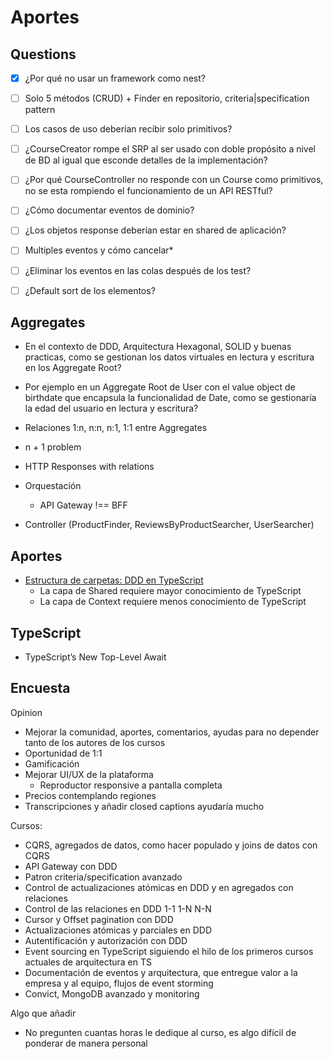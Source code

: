 # Aportes

## Questions

- [x] ¿Por qué no usar un framework como nest?
- [ ] Solo 5 métodos (CRUD) + Finder en repositorio, criteria|specification pattern
- [ ] Los casos de uso deberían recibir solo primitivos?
- [ ] ¿CourseCreator rompe el SRP al ser usado con doble propósito a nivel de BD al igual que esconde detalles de la implementación?
- [ ] ¿Por qué CourseController no responde con un Course como primitivos, no se esta rompiendo el funcionamiento de un API RESTful? 

- [ ] ¿Cómo documentar eventos de dominio?

- [ ] ¿Los objetos response deberían estar en shared de aplicación?
- [ ] Multiples eventos y cómo cancelar*

- [ ] ¿Eliminar los eventos en las colas después de los test?
- [ ] ¿Default sort de los elementos?

## Aggregates

-  En el contexto de DDD, Arquitectura Hexagonal, SOLID y buenas practicas, como se gestionan los datos virtuales en lectura y escritura en los Aggregate Root?
  - Por ejemplo en un Aggregate Root de User con el value object de birthdate que encapsula la funcionalidad de Date, como se gestionaría la edad del usuario en lectura y escritura?
- Relaciones 1:n, n:n, n:1, 1:1 entre Aggregates
- n + 1 problem

- HTTP Responses with relations
- Orquestación
  - API Gateway !== BFF
- Controller (ProductFinder, ReviewsByProductSearcher, UserSearcher)

## Aportes

- [Estructura de carpetas: DDD en TypeScript](https://pro.codely.com/library/ddd-en-typescript-modelado-y-arquitectura-172533/375662/path/step/147601236/)
  - La capa de Shared requiere mayor conocimiento de TypeScript
  - La capa de Context requiere menos conocimiento de TypeScript

## TypeScript

- TypeScript’s New Top-Level Await

## Encuesta

Opinion
- Mejorar la comunidad, aportes, comentarios, ayudas para no depender tanto de los autores de los cursos
- Oportunidad de 1:1
- Gamificación
- Mejorar UI/UX de la plataforma
  - Reproductor responsive a pantalla completa
- Precios contemplando regiones
- Transcripciones y añadir closed captions ayudaría mucho

Cursos: 
- CQRS, agregados de datos, como hacer populado y joins de datos con CQRS
- API Gateway con DDD
- Patron criteria/specification avanzado
- Control de actualizaciones atómicas en DDD y en agregados con relaciones
- Control de las relaciones en DDD 1-1 1-N N-N
- Cursor y Offset pagination con DDD
- Actualizaciones atómicas y parciales en DDD 
- Autentificación y autorización con DDD
- Event sourcing en TypeScript siguiendo el hilo de los primeros cursos actuales de arquitectura en TS
- Documentación de eventos y arquitectura, que entregue valor a la empresa y al equipo, flujos de event storming
- Convict, MongoDB avanzado y monitoring

Algo que añadir
- No pregunten cuantas horas le dedique al curso, es algo difícil de ponderar de manera personal
